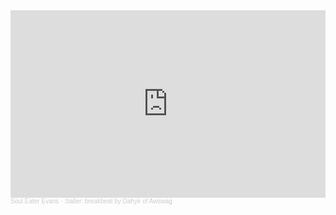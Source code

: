 <iframe width="100%" height="300" scrolling="no" frameborder="no" allow="autoplay" src="https://w.soundcloud.com/player/?url=https%3A//api.soundcloud.com/tracks/1366496146&color=%23ff5500&auto_play=true&hide_related=false&show_comments=true&show_user=true&show_reposts=false&show_teaser=true&visual=true"></iframe><div style="font-size: 10px; color: #cccccc;line-break: anywhere;word-break: normal;overflow: hidden;white-space: nowrap;text-overflow: ellipsis; font-family: Interstate,Lucida Grande,Lucida Sans Unicode,Lucida Sans,Garuda,Verdana,Tahoma,sans-serif;font-weight: 100;"><a href="https://soundcloud.com/user-640874963" title="Soul Eater Evans" target="_blank" style="color: #cccccc; text-decoration: none;">Soul Eater Evans</a> · <a href="https://soundcloud.com/user-640874963/baller-breakbeat-by-dahyir-of" title=":baller: breakbeat by Dahyir of Awswag" target="_blank" style="color: #cccccc; text-decoration: none;">:baller: breakbeat by Dahyir of Awswag</a></div>
